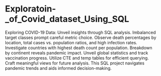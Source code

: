 # Exploratoin-_of_Covid_dataset_Using_SQL
Exploring COVID-19 Data: Unveil insights through SQL analysis. 
Imbalanced target classes prompt careful metric choice. 
Observe death percentages by location, total cases vs. population ratios, 
and high infection rates. Investigate countries with highest death count per population. 
Breakdown by continent reveals pandemic impact. Unveil global statistics and track vaccination progress.
Utilize CTE and temp tables for efficient querying. Craft meaningful views for future analysis. 
This SQL project navigates pandemic trends and aids informed decision-making.
